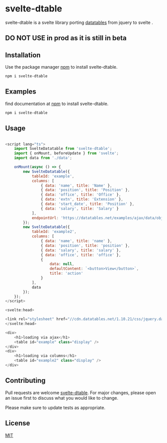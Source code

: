 # svelte-dtable

svelte-dtable is a svelte library porting [datatables](https://datatables.net/) from jquery to svelte .

## DO NOT USE in prod as it is still in beta

## Installation

Use the package manager [npm](https://www.npmjs.com/) to install svelte-dtable.

```bash
npm i svelte-dtable
```
## Examples

find documentation at [npm](https://svelte-dtable.netlify.app/) to install svelte-dtable.

```bash
npm i svelte-dtable
```


## Usage

```javascript

<script lang="ts">
	import SvelteDatatable from 'svelte-dtable';
	import { onMount, beforeUpdate } from 'svelte';
	import data from './data';

	onMount(async () => {
		new SvelteDatatable({
			tableId: 'example',
			columns: [
				{ data: 'name', title: 'Name' },
				{ data: 'position', title: 'Position' },
				{ data: 'office', title: 'Office' },
				{ data: 'extn', title: 'Extension' },
				{ data: 'start_date', title: 'Position' },
				{ data: 'salary', title: 'Salary' }
			],
			endpointUrl: 'https://datatables.net/examples/ajax/data/objects.txt?_=1651824124178'
		});
		new SvelteDatatable({
			tableId: 'example2',
			columns: [
				{ data: 'name', title: 'name' },
				{ data: 'position', title: 'position' },
				{ data: 'salary', title: 'salary' },
				{ data: 'office', title: 'office' },
				{
					data: null,
					defaultContent: `<button>View</button>`,
					title: 'action'
				}
			],
			data
		});
	});
</script>

<svelte:head>

<link rel="stylesheet" href="//cdn.datatables.net/1.10.21/css/jquery.dataTables.min.css" />
</svelte:head>

<div>
	<h1>loading via ajax</h1>
	<table id="example" class="display" />
</div>
<div>
	<h1>loading via columns</h1>
	<table id="example2" class="display" />
</div>

```

## Contributing

Pull requests are welcome [svelte-dtable](https://github.com/davidmungai/svelte-dtables). For major changes, please open an issue first to discuss what you would like to change.

Please make sure to update tests as appropriate.

## License

[MIT](https://choosealicense.com/licenses/mit/)
